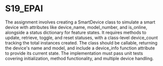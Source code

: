 # S19_EPAI

The assignment involves creating a SmartDevice class to simulate a smart device with attributes like device_name, model_number, and is_online, alongside a status dictionary for feature states. It requires methods to update, retrieve, toggle, and reset statuses, with a class-level device_count tracking the total instances created. The class should be callable, returning the device's name and model, and include a device_info function attribute to provide its current state. The implementation must pass unit tests covering initialization, method functionality, and multiple device handling.
